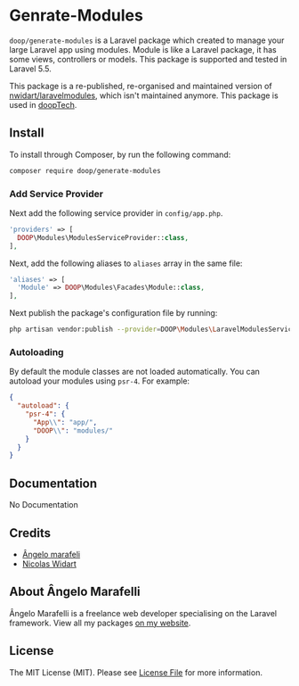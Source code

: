 # Genrate-Modules

`doop/generate-modules` is a Laravel package which created to manage your large Laravel app using modules. Module is like a Laravel package, it has some views, controllers or models. This package is supported and tested in Laravel 5.5.

This package is a re-published, re-organised and maintained version of [nwidart/laravelmodules](https://github.com/nwidart), which isn't maintained anymore. This package is used in [doopTech](https://www.devremote.com.br/dooptech).

## Install

To install through Composer, by run the following command:

``` bash
composer require doop/generate-modules
```

### Add Service Provider

Next add the following service provider in `config/app.php`.

``` php
'providers' => [
  DOOP\Modules\ModulesServiceProvider::class,
],
```

Next, add the following aliases to `aliases` array in the same file:

``` php
'aliases' => [
  'Module' => DOOP\Modules\Facades\Module::class,
],
```

Next publish the package's configuration file by running:

``` bash
php artisan vendor:publish --provider=DOOP\Modules\LaravelModulesServiceProvider"
```

### Autoloading

By default the module classes are not loaded automatically. You can autoload your modules using `psr-4`. For example:

``` json
{
  "autoload": {
    "psr-4": {
      "App\\": "app/",
      "DOOP\\": "modules/"
    }
  }
}
```

## Documentation

No Documentation

## Credits

- [Ângelo marafeli](https://github.com/angelomarafelli)
- [Nicolas Widart](https://github.com/nwidart)

## About Ângelo Marafelli

Ângelo Marafelli is a freelance web developer specialising on the Laravel framework. View all my packages [on my website](https://www.devremote.com.br).


## License

The MIT License (MIT). Please see [License File](LICENSE.md) for more information.
